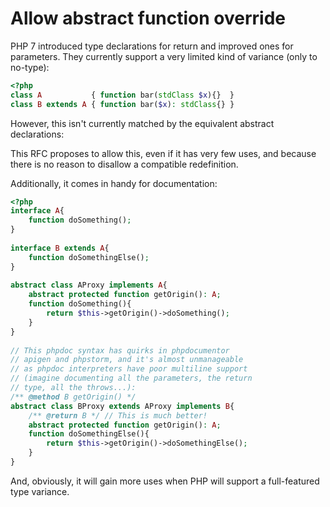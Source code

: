 # Allow abstract function override

PHP 7 introduced type declarations for return and improved ones for parameters. They currently support a very limited kind of variance (only to no-type):

```php
<?php
class A           { function bar(stdClass $x){}  }
class B extends A { function bar($x): stdClass{} }
```

However, this isn't currently matched by the equivalent abstract declarations:

This RFC proposes to allow this, even if it has very few uses, and because there is no reason to disallow a compatible redefinition.

Additionally, it comes in handy for documentation:

```php
<?php
interface A{
    function doSomething();
}
 
interface B extends A{
    function doSomethingElse();
}
 
abstract class AProxy implements A{
    abstract protected function getOrigin(): A;
    function doSomething(){
        return $this->getOrigin()->doSomething();
    }
}
 
// This phpdoc syntax has quirks in phpdocumentor
// apigen and phpstorm, and it's almost unmanageable
// as phpdoc interpreters have poor multiline support
// (imagine documenting all the parameters, the return
// type, all the throws...):
/** @method B getOrigin() */
abstract class BProxy extends AProxy implements B{
    /** @return B */ // This is much better!
    abstract protected function getOrigin(): A;
    function doSomethingElse(){
        return $this->getOrigin()->doSomethingElse();
    }
}
```

And, obviously, it will gain more uses when PHP will support a full-featured type variance.


